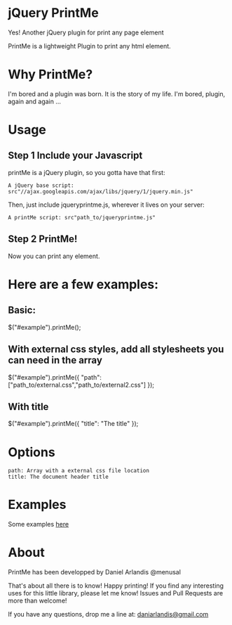 
# jQuery PrintMe


Yes! Another jQuery plugin for print any page element

PrintMe is a lightweight Plugin to print any html element.


# Why PrintMe?


I'm bored and a plugin was born. It is the story of my life. I'm bored, plugin, again and again ...

# Usage


## Step 1  Include your Javascript


printMe is a jQuery plugin, so you gotta have that first:

	A jQuery base script: src"//ajax.googleapis.com/ajax/libs/jquery/1/jquery.min.js"

Then, just include jqueryprintme.js, wherever it lives on your server:

	A printMe script: src"path_to/jqueryprintme.js"

## Step 2  PrintMe!


Now you can print any element.

# Here are a few examples:

## Basic:


$("#example").printMe();

## With external css styles, add all stylesheets you can need in the array


$("#example").printMe({ "path": ["path_to/external.css","path_to/external2.css"] });

## With title


$("#example").printMe({ "title": "The title" });

# Options

	path: Array with a external css file location
	title: The document header title

# Examples

Some examples [here](http://www.daniarlandis.es/printMe/)

# About


PrintMe has been developped by Daniel Arlandis @menusal


That's about all there is to know! Happy printing! If you find any 
interesting uses for this little library, please let me know! 
Issues and Pull Requests are more than welcome! 

If you have any questions, drop me a line at: daniarlandis@gmail.com